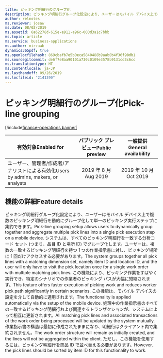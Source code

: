 ```yaml
---
title: ピッキング明細行のグループ化
description: ピッキング明細行グループ化設定により、ユーザーはモバイル デバイス上で複数のピッキング明細行を動的にグループ化して単一のピッキング実行ステップに集約できます。
author: relnotes
ms.reviewer: josaw
ms.date: 08/02/2019
ms.assetid: 6a62278d-615e-e911-a96c-000d3a1c7bbb
ms.topic: article
ms.service: business-applications
ms.author: mirzaab
dynamics365pdf: true
ms.openlocfilehash: 869cbafb7e5b0eca5840488b9aab0b4f36f98db1
ms.sourcegitcommit: de6f7e8aa90101a730c0109e3578b9131cd3c6cc
ms.translationtype: HT
ms.contentlocale: ja-JP
ms.lasthandoff: 09/26/2019
ms.locfileid: "2141390"
---
```

# <a name="pick-line-grouping"></a><span data-ttu-id="ee587-103">ピッキング明細行のグループ化</span><span class="sxs-lookup"><span data-stu-id="ee587-103">Pick-line grouping</span></span>
[!include[finance-operations banner](../includes/finance-operations.md)]

| <span data-ttu-id="ee587-104">有効対象</span><span class="sxs-lookup"><span data-stu-id="ee587-104">Enabled for</span></span>    |  <span data-ttu-id="ee587-105">パブリック プレビュー</span><span class="sxs-lookup"><span data-stu-id="ee587-105">Public preview</span></span> | <span data-ttu-id="ee587-106">一般提供</span><span class="sxs-lookup"><span data-stu-id="ee587-106">General availability</span></span> | 
| ---------- | :----------: |:----------: |
|<span data-ttu-id="ee587-107">ユーザー、管理者/作成者/アナリストによる有効化</span><span class="sxs-lookup"><span data-stu-id="ee587-107">Users by admins, makers, or analysts</span></span>|<span data-ttu-id="ee587-108">2019 年 8 月</span><span class="sxs-lookup"><span data-stu-id="ee587-108">Aug 2019</span></span>| <span data-ttu-id="ee587-109">2019 年 10 月</span><span class="sxs-lookup"><span data-stu-id="ee587-109">Oct 2019</span></span>|






## <a name="feature-details"></a><span data-ttu-id="ee587-110">機能の詳細</span><span class="sxs-lookup"><span data-stu-id="ee587-110">Feature details</span></span>
<!--feature detail start -->
<span data-ttu-id="ee587-111">ピッキング明細行グループ化設定により、ユーザーはモバイル デバイス上で複数のピッキング明細行を動的にグループ化して単一のピッキング実行ステップに集約できます。</span><span class="sxs-lookup"><span data-stu-id="ee587-111">Pick-line grouping setup allows users to dynamically group together and aggregate multiple pick lines into a single pick execution step on a mobile device.</span></span> <span data-ttu-id="ee587-112">システムは、すべてのピッキング明細行を一致する分析コード セット (つまり、品目 ID と場所 ID) でグループ化します。ユーザーは、複数の一致するピッキング明細行を持つ 1 つの作業指示書に対し、ピッキング場所に 1 回だけアクセスする必要があります。</span><span class="sxs-lookup"><span data-stu-id="ee587-112">The system groups together all pick lines with a matching dimension set, namely item ID and location ID, and the user will only have to visit the pick location once for a single work order with multiple matching pick lines.</span></span> <span data-ttu-id="ee587-113">この機能により、ピッキング作業をすばやく実行でき、特定のシナリオでの作業者のピッキング パスが大幅に短縮されます。</span><span class="sxs-lookup"><span data-stu-id="ee587-113">This feature offers faster execution of picking work and reduces worker pick path significantly in certain scenarios.</span></span> <span data-ttu-id="ee587-114">この機能は、モバイル デバイスの設定を介して自動的に適用されます。</span><span class="sxs-lookup"><span data-stu-id="ee587-114">The functionality is applied automatically via the setup of the mobile device.</span></span> <span data-ttu-id="ee587-115">処理中の作業指示書のすべての一致するピッキング明細行および関連するトランザクションが、システムによって相互に更新されます。</span><span class="sxs-lookup"><span data-stu-id="ee587-115">All matching pick lines and associated transactions of the work order being processed will be updated by the system mutually.</span></span> <span data-ttu-id="ee587-116">作業指示書の構造は最初に作成されたままになり、明細行はクライアント内で集約されません。</span><span class="sxs-lookup"><span data-stu-id="ee587-116">The work order structure will remain as initially created, and the lines will not be aggregated within the client.</span></span> <span data-ttu-id="ee587-117">ただし、この機能を使用するには、ピッキング明細行を商品 ID で並べ替える必要があります。</span><span class="sxs-lookup"><span data-stu-id="ee587-117">However, the pick lines should be sorted by item ID for this functionality to work.</span></span>
<!--feature detail end -->











